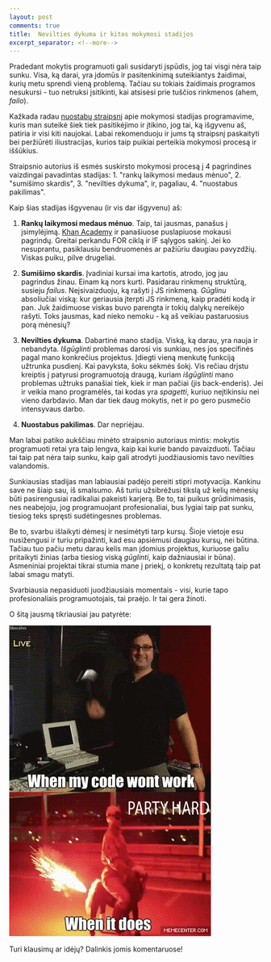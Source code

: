 ```yaml
---
layout: post
comments: true
title:  Nevilties dykuma ir kitos mokymosi stadijos
excerpt_separator: <!--more-->
---
```

Pradedant mokytis programuoti gali susidaryti įspūdis, jog tai visgi nėra taip sunku. Visa, ką darai, yra įdomūs ir pasitenkinimą suteikiantys 
žaidimai, kurių metu sprendi vieną problemą. Tačiau su tokiais žaidimais programos nesukursi - tuo netruksi įsitikinti, kai atsisėsi prie tuščios
rinkmenos (ahem, *failo*).
<!--more-->

Kažkada radau <a href="https://www.vikingcodeschool.com/posts/why-learning-to-code-is-so-damn-hard" target="_blank">nuostabų straipsnį</a> apie mokymosi stadijas programavime, kuris man suteikė šiek tiek pasitikėjimo ir įtikino, jog tai, ką išgyvenu 
aš, patiria ir visi kiti naujokai. Labai rekomenduoju ir jums tą straipsnį paskaityti bei peržiūrėti iliustracijas, kurios taip puikiai perteikia
mokymosi procesą ir iššūkius.

Straipsnio autorius iš esmės suskirsto mokymosi procesą į 4 pagrindines vaizdingai pavadintas stadijas: 1. "rankų laikymosi medaus mėnuo", 2. "sumišimo
skardis", 3. "nevilties dykuma", ir, pagaliau, 4. "nuostabus pakilimas".
 
Kaip šias stadijas išgyvenau (ir vis dar išgyvenu) aš:
 
1. **Rankų laikymosi medaus mėnuo**. Taip, tai jausmas, panašus į įsimylėjimą. <a href="https://www.khanacademy.org" target="_blank">Khan Academy</a> ir panašiuose puslapiuose mokausi pagrindų. Greitai
  perkandu FOR ciklą ir IF sąlygos sakinį. Jei ko nesuprantu, pasiklausiu bendruomenės ar pažiūriu daugiau pavyzdžių. Viskas puiku, pilve drugeliai.
  
2. **Sumišimo skardis**. Įvadiniai kursai ima kartotis, atrodo, jog jau pagrindus žinau. Einam ką nors kurti. Pasidarau rinkmenų struktūrą, susieju
*failus*. Neįsivaizduoju, ką rašyti į JS rinkmeną. *Gūglinu* absoliučiai viską: kur geriausia įterpti JS rinkmeną, kaip pradėti kodą ir pan. Juk
žaidimuose viskas buvo parengta ir tokių dalykų nereikėjo rašyti. Toks jausmas, kad nieko nemoku - ką aš veikiau pastaruosius porą mėnesių?
     
3. **Nevilties dykuma**. Dabartinė mano stadija. Viską, ką darau, yra nauja ir nebandyta. *Išgūglinti* problemas darosi vis sunkiau, nes jos specifinės
pagal mano konkrečius projektus. Įdiegti vieną menkutę funkciją užtrunka pusdienį. Kai pavyksta, šoku sėkmės šokį. Vis rečiau drįstu kreiptis į 
patyrusi programuotoją draugą, kuriam *išgūglinti* mano problemas užtruks panašiai tiek, kiek ir man pačiai (jis back-enderis). Jei ir veikia 
mano programėlės, tai kodas yra *spagetti*, kuriuo neįtikinsiu nei vieno darbdavio. Man dar tiek daug mokytis, net ir po gero pusmečio intensyvaus
darbo.
        
4. **Nuostabus pakilimas**. Dar nepriėjau.
        
Man labai patiko aukščiau minėto straipsnio autoriaus mintis: mokytis programuoti retai yra taip lengva, kaip kai kurie bando pavaizduoti. 
Tačiau tai taip pat nėra taip sunku, kaip gali atrodyti juodžiausiomis tavo nevilties valandomis.
        
Sunkiausias stadijas man labiausiai padėjo pereiti stipri motyvacija. Kankinu save ne šiaip sau, iš smalsumo. Aš turiu užsibrėžusi tikslą už kelių mėnesių būti pasirengusiai 
radikaliai pakeisti karjerą. Be to, tai puikus grūdinimasis, nes neabejoju, jog programuojant profesionaliai, bus lygiai taip pat sunku, tiesiog
teks spręsti sudėtingesnes problemas.
 
Be to, svarbu išlaikyti dėmesį ir nesimėtyti tarp kursų. Šioje vietoje esu nusižengusi ir turiu pripažinti, kad esu apsiėmusi daugiau kursų, nei
būtina. Tačiau tuo pačiu metu darau kelis man įdomius projektus, kuriuose galiu pritaikyti žinias (arba tiesiog viską *gūglinti*, kaip dažniausiai
 ir būna). Asmeniniai projektai tikrai stumia mane į priekį, o konkretų rezultatą taip pat labai smagu matyti.

Svarbiausia nepasiduoti juodžiausiais momentais - visi, kurie tapo profesionaliais programuotojais, tai praėjo. Ir tai gera žinoti.

O šitą jausmą tikriausiai jau patyrėte: 

![Programavimas yra sunkus](/assets/programming-is-hard_o_2802007.gif)

Turi klausimų ar idėjų? Dalinkis jomis komentaruose!

 
 